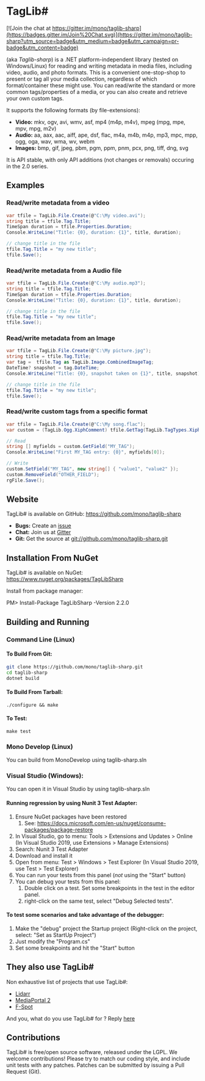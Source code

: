 # TagLib#

[![Join the chat at https://gitter.im/mono/taglib-sharp](https://badges.gitter.im/Join%20Chat.svg)](https://gitter.im/mono/taglib-sharp?utm_source=badge&utm_medium=badge&utm_campaign=pr-badge&utm_content=badge)

(aka *Taglib-sharp*) is a .NET platform-independent library (tested on Windows/Linux) for reading and writing
metadata in media files, including video, audio, and photo formats. 
This is a convenient one-stop-shop to present or tag all your media collection, regardless of which format/container 
these might use. You can read/write the standard or more common tags/properties of a media, or you can also create and
retrieve your own custom tags.

It supports the following formats (by file-extensions):
 * **Video:** mkv, ogv, avi, wmv, asf, mp4 (m4p, m4v), mpeg (mpg, mpe, mpv, mpg, m2v)
 * **Audio:** aa, aax, aac, aiff, ape, dsf, flac, m4a, m4b, m4p, mp3, mpc, mpp, ogg, oga, wav, wma, wv, webm
 * **Images:** bmp, gif, jpeg, pbm, pgm, ppm, pnm, pcx, png, tiff, dng, svg

It is API stable, with only API additions (not changes or removals)
occuring in the 2.0 series.


## Examples

### Read/write metadata from a video
```C#
var tfile = TagLib.File.Create(@"C:\My video.avi");
string title = tfile.Tag.Title;
TimeSpan duration = tfile.Properties.Duration;
Console.WriteLine("Title: {0}, duration: {1}", title, duration);

// change title in the file
tfile.Tag.Title = "my new title";
tfile.Save();
```

### Read/write metadata from a Audio file
```C#
var tfile = TagLib.File.Create(@"C:\My audio.mp3");
string title = tfile.Tag.Title;
TimeSpan duration = tfile.Properties.Duration;
Console.WriteLine("Title: {0}, duration: {1}", title, duration);

// change title in the file
tfile.Tag.Title = "my new title";
tfile.Save();
```

### Read/write metadata from an Image
```C#
var tfile = TagLib.File.Create(@"C:\My picture.jpg");
string title = tfile.Tag.Title;
var tag =  tfile.Tag as TagLib.Image.CombinedImageTag;
DateTime? snapshot = tag.DateTime;
Console.WriteLine("Title: {0}, snapshot taken on {1}", title, snapshot);

// change title in the file
tfile.Tag.Title = "my new title";
tfile.Save();
```

### Read/write custom tags from a specific format
```C#
var tfile = TagLib.File.Create(@"C:\My song.flac");
var custom = (TagLib.Ogg.XiphComment) tfile.GetTag(TagLib.TagTypes.Xiph);

// Read
string [] myfields = custom.GetField("MY_TAG");
Console.WriteLine("First MY_TAG entry: {0}", myfields[0]);

// Write
custom.SetField("MY_TAG", new string[] { "value1", "value2" });
custom.RemoveField("OTHER_FIELD");
rgFile.Save();
```


## Website
TagLib# is available on GitHub: <https://github.com/mono/taglib-sharp>
* **Bugs:**     Create an [issue](https://github.com/mono/taglib-sharp/issues)
* **Chat:**     Join us at [Gitter](https://gitter.im/mono/taglib-sharp)
* **Git:**      Get the source at <git://github.com/mono/taglib-sharp.git>


## Installation From NuGet

TagLib# is available on NuGet: <https://www.nuget.org/packages/TagLibSharp>

Install from package manager:

PM> Install-Package TagLibSharp -Version 2.2.0


## Building and Running

### Command Line  (Linux)

#### To Build From Git:

```sh
git clone https://github.com/mono/taglib-sharp.git
cd taglib-sharp
dotnet build
```

#### To Build From Tarball:

```
./configure && make
```

#### To Test:

```
make test
```

### Mono Develop  (Linux)

You can build from MonoDevelop using taglib-sharp.sln

### Visual Studio (Windows):

You can open it in Visual Studio by using taglib-sharp.sln

#### Running regression by using Nunit 3 Test Adapter:
 
1. Ensure NuGet packages have been restored
    1. See: <https://docs.microsoft.com/en-us/nuget/consume-packages/package-restore>
2. In Visual Studio, go to menu: Tools > Extensions and Updates > Online
   (In Visual Studio 2019, use Extensions > Manage Extensions)
3. Search: Nunit 3 Test Adapter
4. Download and install it
5. Open from menu: Test > Windows > Test Explorer
   (In Visual Studio 2019, use Test > Test Explorer)
6. You can run your tests from this panel (*not* using the "Start" button)
7. You can debug your tests from this panel:
   1. Double click on a test. Set some breakpoints in the test in the editor panel.
   2. right-click on the same test, select "Debug Selected tests".

#### To test some scenarios and take advantage of the debugger:

1. Make the "debug" project the Startup project
    (Right-click on the project, select: "Set as StartUp Project")
2. Just modify the "Program.cs"
3. Set some breakpoints and hit the "Start" button


## They also use TagLib#
Non exhaustive list of projects that use TagLib#:
* [Lidarr](https://lidarr.audio/)
* [MediaPortal 2](https://www.team-mediaportal.com/wiki/display/MediaPortal2/MediaPortal+2)
* [F-Spot](https://en.wikipedia.org/wiki/F-Spot)

And you, what do you use TagLib# for ? Reply [here](https://github.com/mono/taglib-sharp/issues/120)

## Contributions

TagLib# is free/open source software, released under the LGPL.
We welcome contributions!  Please try to match our coding style,
and include unit tests with any patches.  Patches can be submitted
by issuing a Pull Request (Git).


